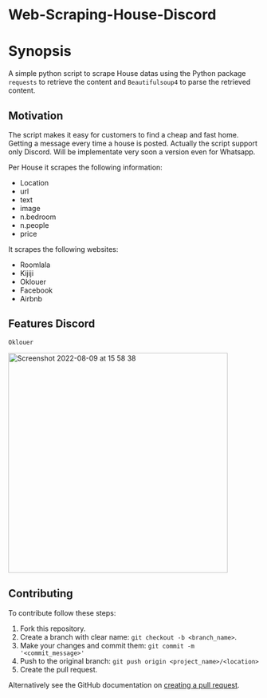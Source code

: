 # Web-Scraping-House-Discord

Synopsis
========

A simple python script to scrape House datas using the Python package ``requests``
to retrieve the content and ``Beautifulsoup4`` to parse the retrieved
content.

## Motivation

The script makes it easy for customers to find a cheap and fast home. Getting a message every time a house is posted. 
Actually the script support only Discord. Will be implementate very soon a version even for Whatsapp.

Per House it scrapes the following information:
 + Location
 + url
 + text
 + image
 + n.bedroom
 + n.people
 + price

It scrapes the following websites:
 + Roomlala
 + Kijiji
 + Oklouer
 + Facebook
 + Airbnb

## Features Discord
`Oklouer`

<img width="440" alt="Screenshot 2022-08-09 at 15 58 38" src="https://user-images.githubusercontent.com/89024276/183749691-f8f5b713-6cf8-4f03-bc7d-52753149fec8.png">


## Contributing 
To contribute follow these steps:

1. Fork this repository.
2. Create a branch with clear name: `git checkout -b <branch_name>`.
3. Make your changes and commit them: `git commit -m '<commit_message>'`
4. Push to the original branch: `git push origin <project_name>/<location>`
5. Create the pull request.

Alternatively see the GitHub documentation on [creating a pull request](https://help.github.com/en/github/collaborating-with-issues-and-pull-requests/creating-a-pull-request).

